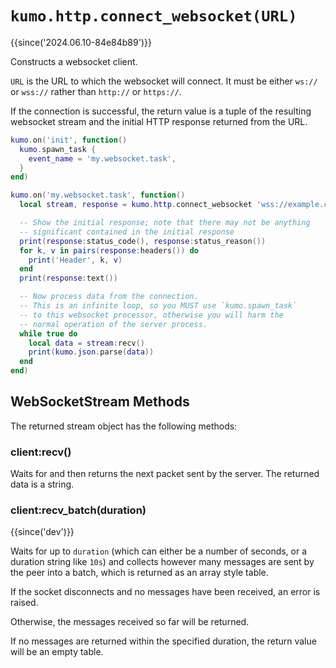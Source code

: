 # `kumo.http.connect_websocket(URL)`

{{since('2024.06.10-84e84b89')}}

Constructs a websocket client.

`URL` is the URL to which the websocket will connect.
It must be either `ws://` or `wss://` rather than `http://`
or `https://`.

If the connection is successful, the return value is a tuple
of the resulting websocket stream and the initial HTTP response
returned from the URL.

```lua
kumo.on('init', function()
  kumo.spawn_task {
    event_name = 'my.websocket.task',
  }
end)

kumo.on('my.websocket.task', function()
  local stream, response = kumo.http.connect_websocket 'wss://example.com/'

  -- Show the initial response; note that there may not be anything
  -- significant contained in the initial response
  print(response:status_code(), response:status_reason())
  for k, v in pairs(response:headers()) do
    print('Header', k, v)
  end
  print(response:text())

  -- Now process data from the connection.
  -- This is an infinite loop, so you MUST use `kumo.spawn_task`
  -- to this websocket processor, otherwise you will harm the
  -- normal operation of the server process.
  while true do
    local data = stream:recv()
    print(kumo.json.parse(data))
  end
end)
```

## WebSocketStream Methods

The returned stream object has the following methods:

### client:recv()

Waits for and then returns the next packet sent by the server.
The returned data is a string.

### client:recv_batch(duration)

{{since('dev')}}

Waits for up to `duration` (which can either be a number of seconds, or a
duration string like `10s`) and collects however many messages are sent by the
peer into a batch, which is returned as an array style table.

If the socket disconnects and no messages have been received, an error is raised.

Otherwise, the messages received so far will be returned.

If no messages are returned within the specified duration, the return value
will be an empty table.


